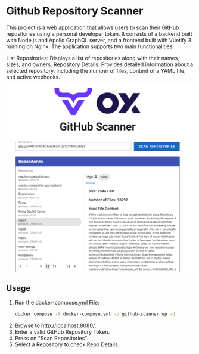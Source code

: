 # Github Repository Scanner
This project is a web application that allows users to scan their GitHub repositories using a personal developer token. It consists of a backend built with Node.js and Apollo GraphQL server, and a frontend built with Vuetify 3 running on Nginx. The application supports two main functionalities:

List Repositories: Displays a list of repositories along with their names, sizes, and owners.
Repository Details: Provides detailed information about a selected repository, including the number of files, content of a YAML file, and active webhooks.

![](https://raw.githubusercontent.com/edridudi/github-scanner/e80491d4b53e729a0871b4e7a110129e7fdbbf17/.github/img.png)

## Usage
1. Run the docker-compose.yml File:
    ```bash
    docker compose -f docker-compose.yml -p github-scanner up -d
    ```
2. Browse to http://localhost:8080/.
3. Enter a valid GitHub Repository Token.
4. Press on "Scan Repositories".
5. Select a Repository to check Repo Details.



